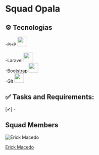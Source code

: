 # Squad Opala 


## ⚙️ Tecnologias

-PHP <img height=30 src="https://cdn.jsdelivr.net/gh/devicons/devicon/icons/php/php-original.svg" /><br>     
-Laravel <img height=30 src="https://cdn.jsdelivr.net/gh/devicons/devicon/icons/laravel/laravel-plain.svg" /> <br>
-Bootstrap <img height=30 src="https://cdn.jsdelivr.net/gh/devicons/devicon/icons/bootstrap/bootstrap-original.svg" /> <br>
-Git <img height=30 src="https://cdn.jsdelivr.net/gh/devicons/devicon/icons/git/git-plain.svg" /> <br>

## ✅ Tasks and Requirements:

[✔] -

## Squad Members

![Erick Macedo](https://user-images.githubusercontent.com/105465397/177873630-33b7d350-8709-4376-b7b9-7a1c286bfb02.png)

[Erick Macedo](https://user-images.githubusercontent.com/105465397/177873630-33b7d350-8709-4376-b7b9-7a1c286bfb02.png)


